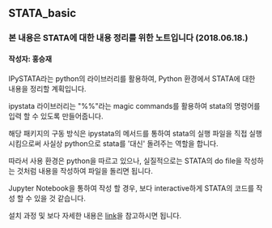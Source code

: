 ## STATA_basic

### 본 내용은 STATA에 대한 내용 정리를 위한 노트입니다 (2018.06.18.)
#### 작성자: 홍승재

IPySTATA라는 python의 라이브러리를 활용하여, Python 환경에서 STATA에 대한 내용을 정리할 계획입니다.

ipystata 라이브러리는 "%%"라는 magic commands를 활용하여 stata의 명령어를 입력 할 수 있도록 만들어줍니다.

해당 패키지의 구동 방식은 ipystata의 메서드를 통하여 stata의 실행 파일을 직접 실행시킴으로써 사실상 python으로 stata를 '대신' 돌려주는 역할을 합니다. 

따라서 사용 환경은 python을 따르고 있으나, 실질적으로는 STATA의 do file을 작성하는 것처럼 내용을 작성하여 파일을 돌리면 됩니다.

Jupyter Notebook을 통하여 작성 할 경우, 보다 interactive하게 STATA의 코드를 작성 할 수 있을 것 같습니다. 


설치 과정 및 보다 자세한 내용은 [link](https://github.com/TiesdeKok/ipystata)을 참고하시면 됩니다. 
